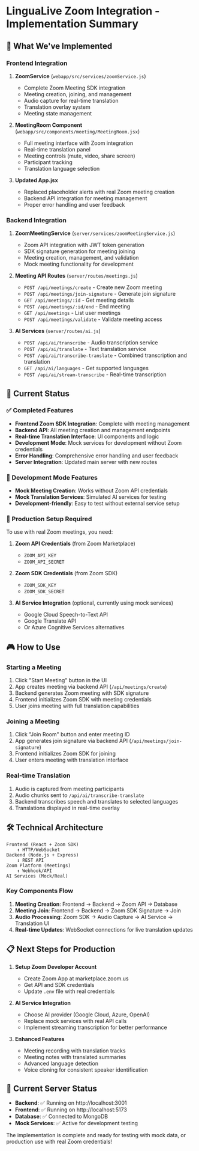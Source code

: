 # LinguaLive Zoom Integration - Implementation Summary

## 🎯 What We've Implemented

### Frontend Integration
1. **ZoomService** (`webapp/src/services/zoomService.js`)
   - Complete Zoom Meeting SDK integration
   - Meeting creation, joining, and management
   - Audio capture for real-time translation
   - Translation overlay system
   - Meeting state management

2. **MeetingRoom Component** (`webapp/src/components/meeting/MeetingRoom.jsx`)
   - Full meeting interface with Zoom integration
   - Real-time translation panel
   - Meeting controls (mute, video, share screen)
   - Participant tracking
   - Translation language selection

3. **Updated App.jsx**
   - Replaced placeholder alerts with real Zoom meeting creation
   - Backend API integration for meeting management
   - Proper error handling and user feedback

### Backend Integration
1. **ZoomMeetingService** (`server/services/zoomMeetingService.js`)
   - Zoom API integration with JWT token generation
   - SDK signature generation for meeting joining
   - Meeting creation, management, and validation
   - Mock meeting functionality for development

2. **Meeting API Routes** (`server/routes/meetings.js`)
   - `POST /api/meetings/create` - Create new Zoom meeting
   - `POST /api/meetings/join-signature` - Generate join signature
   - `GET /api/meetings/:id` - Get meeting details
   - `POST /api/meetings/:id/end` - End meeting
   - `GET /api/meetings` - List user meetings
   - `POST /api/meetings/validate` - Validate meeting access

3. **AI Services** (`server/routes/ai.js`)
   - `POST /api/ai/transcribe` - Audio transcription service
   - `POST /api/ai/translate` - Text translation service
   - `POST /api/ai/transcribe-translate` - Combined transcription and translation
   - `GET /api/ai/languages` - Get supported languages
   - `POST /api/ai/stream-transcribe` - Real-time transcription

## 🚀 Current Status

### ✅ Completed Features
- **Frontend Zoom SDK Integration**: Complete with meeting management
- **Backend API**: All meeting creation and management endpoints
- **Real-time Translation Interface**: UI components and logic
- **Development Mode**: Mock services for development without Zoom credentials
- **Error Handling**: Comprehensive error handling and user feedback
- **Server Integration**: Updated main server with new routes

### 🔄 Development Mode Features
- **Mock Meeting Creation**: Works without Zoom API credentials
- **Mock Translation Services**: Simulated AI services for testing
- **Development-friendly**: Easy to test without external service setup

### 📝 Production Setup Required
To use with real Zoom meetings, you need:

1. **Zoom API Credentials** (from Zoom Marketplace)
   - `ZOOM_API_KEY`
   - `ZOOM_API_SECRET`

2. **Zoom SDK Credentials** (from Zoom SDK)
   - `ZOOM_SDK_KEY`
   - `ZOOM_SDK_SECRET`

3. **AI Service Integration** (optional, currently using mock services)
   - Google Cloud Speech-to-Text API
   - Google Translate API
   - Or Azure Cognitive Services alternatives

## 🎮 How to Use

### Starting a Meeting
1. Click "Start Meeting" button in the UI
2. App creates meeting via backend API (`/api/meetings/create`)
3. Backend generates Zoom meeting with SDK signature
4. Frontend initializes Zoom SDK with meeting credentials
5. User joins meeting with full translation capabilities

### Joining a Meeting
1. Click "Join Room" button and enter meeting ID
2. App generates join signature via backend API (`/api/meetings/join-signature`)
3. Frontend initializes Zoom SDK for joining
4. User enters meeting with translation interface

### Real-time Translation
1. Audio is captured from meeting participants
2. Audio chunks sent to `/api/ai/transcribe-translate`
3. Backend transcribes speech and translates to selected languages
4. Translations displayed in real-time overlay

## 🛠 Technical Architecture

```
Frontend (React + Zoom SDK)
    ↕️ HTTP/WebSocket
Backend (Node.js + Express)
    ↕️ REST API
Zoom Platform (Meetings)
    ↕️ Webhook/API
AI Services (Mock/Real)
```

### Key Components Flow
1. **Meeting Creation**: Frontend → Backend → Zoom API → Database
2. **Meeting Join**: Frontend → Backend → Zoom SDK Signature → Join
3. **Audio Processing**: Zoom SDK → Audio Capture → AI Service → Translation UI
4. **Real-time Updates**: WebSocket connections for live translation updates

## 📋 Next Steps for Production

1. **Setup Zoom Developer Account**
   - Create Zoom App at marketplace.zoom.us
   - Get API and SDK credentials
   - Update `.env` file with real credentials

2. **AI Service Integration**
   - Choose AI provider (Google Cloud, Azure, OpenAI)
   - Replace mock services with real API calls
   - Implement streaming transcription for better performance

3. **Enhanced Features**
   - Meeting recording with translation tracks
   - Meeting notes with translated summaries
   - Advanced language detection
   - Voice cloning for consistent speaker identification

## 🔧 Current Server Status
- **Backend**: ✅ Running on http://localhost:3001
- **Frontend**: ✅ Running on http://localhost:5173
- **Database**: ✅ Connected to MongoDB
- **Mock Services**: ✅ Active for development testing

The implementation is complete and ready for testing with mock data, or production use with real Zoom credentials!